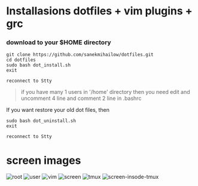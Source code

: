 # Installasions dotfiles + vim plugins + grc

### download to your $HOME directory
```nginx
git clone https://github.com/sanekmihailow/dotfiles.git
cd dotfiles
sudo bash dot_install.sh
exit
```
```
reconnect to Stty
```
> if you have many 1 users in '/home' directory then you need edit and uncomment 4 line and comment 2 line in .bashrc

If you want restore your old dot files, then
```nginx
sudo bash dot_uninstall.sh
exit
```
```
reconnect to Stty
```
# screen images

![root](https://github.com/sanekmihailow/my-.dotfiles/blob/master/screenshots/root%20PS1_.png)
![user](https://github.com/sanekmihailow/my-.dotfiles/blob/master/screenshots/user%20PS1_.png)
![vim](https://github.com/sanekmihailow/my-.dotfiles/blob/master/screenshots/vim.png)
![screen](https://github.com/sanekmihailow/my-.dotfiles/blob/master/screenshots/gnuscreen.png)
![tmux](https://github.com/sanekmihailow/my-.dotfiles/blob/master/screenshots/tmux.png)
![screen-insode-tmux](https://github.com/sanekmihailow/my-.dotfiles/blob/master/screenshots/screen-insode-tmux.png)

